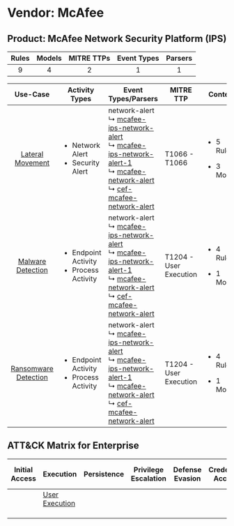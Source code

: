 Vendor: McAfee
==============
Product: McAfee Network Security Platform (IPS)
-----------------------------------------------
| Rules | Models | MITRE TTPs | Event Types | Parsers |
|:-----:|:------:|:----------:|:-----------:|:-------:|
|   9   |   4    |     2      |      1      |    1    |

|                              Use-Case                               | Activity Types                                               | Event Types/Parsers                                                                                                                                                                                                                                                                                                                                                        | MITRE TTP                  | Content                                             |
|:-------------------------------------------------------------------:| ------------------------------------------------------------ | -------------------------------------------------------------------------------------------------------------------------------------------------------------------------------------------------------------------------------------------------------------------------------------------------------------------------------------------------------------------------- | -------------------------- | --------------------------------------------------- |
|     [Lateral Movement](../UseCases/usecase_lateral_movement.md)     | <ul><li>Network Alert</li><li>Security Alert</li></ul>       |  network-alert<br> ↳ [mcafee-ips-network-alert](../Parsers/parserContent_mcafee-ips-network-alert.md)<br> ↳ [mcafee-ips-network-alert-1](../Parsers/parserContent_mcafee-ips-network-alert-1.md)<br> ↳ [mcafee-network-alert](../Parsers/parserContent_mcafee-network-alert.md)<br> ↳ [cef-mcafee-network-alert](../Parsers/parserContent_cef-mcafee-network-alert.md)<br> | T1066 - T1066<br>          | <ul><li>5 Rules</li></ul><ul><li>3 Models</li></ul> |
|    [Malware Detection](../UseCases/usecase_malware_detection.md)    | <ul><li>Endpoint Activity</li><li>Process Activity</li></ul> |  network-alert<br> ↳ [mcafee-ips-network-alert](../Parsers/parserContent_mcafee-ips-network-alert.md)<br> ↳ [mcafee-ips-network-alert-1](../Parsers/parserContent_mcafee-ips-network-alert-1.md)<br> ↳ [mcafee-network-alert](../Parsers/parserContent_mcafee-network-alert.md)<br> ↳ [cef-mcafee-network-alert](../Parsers/parserContent_cef-mcafee-network-alert.md)<br> | T1204 - User Execution<br> | <ul><li>4 Rules</li></ul><ul><li>1 Models</li></ul> |
| [Ransomware Detection](../UseCases/usecase_ransomware_detection.md) | <ul><li>Endpoint Activity</li><li>Process Activity</li></ul> |  network-alert<br> ↳ [mcafee-ips-network-alert](../Parsers/parserContent_mcafee-ips-network-alert.md)<br> ↳ [mcafee-ips-network-alert-1](../Parsers/parserContent_mcafee-ips-network-alert-1.md)<br> ↳ [mcafee-network-alert](../Parsers/parserContent_mcafee-network-alert.md)<br> ↳ [cef-mcafee-network-alert](../Parsers/parserContent_cef-mcafee-network-alert.md)<br> | T1204 - User Execution<br> | <ul><li>4 Rules</li></ul><ul><li>1 Models</li></ul> |

ATT&CK Matrix for Enterprise
----------------------------
| Initial Access | Execution                                                           | Persistence | Privilege Escalation | Defense Evasion | Credential Access | Discovery | Lateral Movement | Collection | Command and Control | Exfiltration | Impact |
| -------------- | ------------------------------------------------------------------- | ----------- | -------------------- | --------------- | ----------------- | --------- | ---------------- | ---------- | ------------------- | ------------ | ------ |
|                | [User Execution](https://attack.mitre.org/techniques/T1204)<br><br> |             |                      |                 |                   |           |                  |            |                     |              |        |